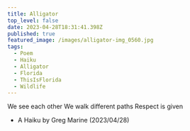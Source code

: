 ```yaml
---
title: Alligator
top_level: false
date: 2023-04-28T18:31:41.398Z
published: true
featured_image: /images/alligator-img_0560.jpg
tags:
  - Poem
  - Haiku
  - Alligator
  - Florida
  - ThisIsFlorida
  - Wildlife
---
```

We see each other
We walk different paths
Respect is given

* A Haiku by Greg Marine (2023/04/28)